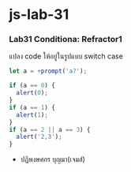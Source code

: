# js-lab-31
### Lab31 Conditiona: Refractor1
แปลง code ให้อยู่ในรูปแบบ switch case

```JavaScript
let a = +prompt('a?');

if (a == 0) {
  alert(0);
}
if (a == 1) {
  alert(1);
}
if (a == 2 || a == 3) {
  alert('2,3');
}
```
- ปฏิพงษศกร บุญมา(เจมส์)

